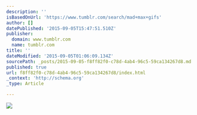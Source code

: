 ```yaml
---
description: ''
isBasedOnUrl: 'https://www.tumblr.com/search/mad+max+gifs'
author: []
datePublished: '2015-09-05T15:47:51.510Z'
publisher:
  domain: www.tumblr.com
  name: tumblr.com
title: ''
dateModified: '2015-09-05T01:06:09.134Z'
sourcePath: _posts/2015-09-05-f8ff82f0-c78d-4ab4-96c5-59ca134267d8.md
published: true
url: f8ff82f0-c78d-4ab4-96c5-59ca134267d8/index.html
_context: 'http://schema.org'
_type: Article

---
```

![](https://31.media.tumblr.com/80b173574f040cb4b7fa9f5a6758a367/tumblr_nozhfiDmZB1u62kxvo1_400.gif)
